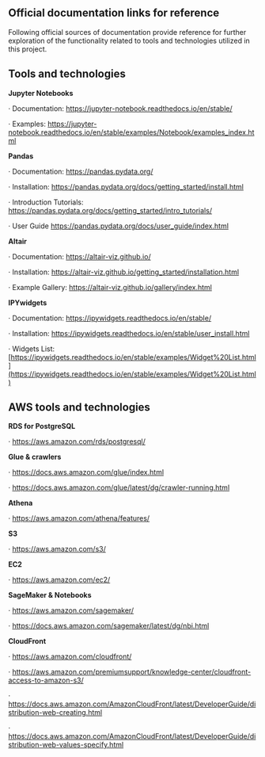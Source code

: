 ## Official documentation links for reference

Following official sources of documentation provide reference for further exploration of the functionality related to tools and technologies utilized in this project.



## Tools and technologies

**Jupyter Notebooks**

·    Documentation: https://jupyter-notebook.readthedocs.io/en/stable/

·    Examples: https://jupyter-notebook.readthedocs.io/en/stable/examples/Notebook/examples_index.html

 

**Pandas**

·    Documentation: https://pandas.pydata.org/

·    Installation: https://pandas.pydata.org/docs/getting_started/install.html

·    Introduction Tutorials: https://pandas.pydata.org/docs/getting_started/intro_tutorials/

·    User Guide https://pandas.pydata.org/docs/user_guide/index.html

 

**Altair**

·    Documentation: https://altair-viz.github.io/

·    Installation: https://altair-viz.github.io/getting_started/installation.html

·    Example Gallery: https://altair-viz.github.io/gallery/index.html

 

**IPYwidgets**

·    Documentation: https://ipywidgets.readthedocs.io/en/stable/

·    Installation: https://ipywidgets.readthedocs.io/en/stable/user_install.html

·    Widgets List: [https://ipywidgets.readthedocs.io/en/stable/examples/Widget%20List.html](https://ipywidgets.readthedocs.io/en/stable/examples/Widget%20List.html)



## AWS tools and technologies

**RDS for PostgreSQL**

·    https://aws.amazon.com/rds/postgresql/

**Glue & crawlers**

·    https://docs.aws.amazon.com/glue/index.html

·    https://docs.aws.amazon.com/glue/latest/dg/crawler-running.html

**Athena**

·    https://aws.amazon.com/athena/features/

**S3**

·    https://aws.amazon.com/s3/

**EC2**

·    https://aws.amazon.com/ec2/

**SageMaker & Notebooks**

·    https://aws.amazon.com/sagemaker/

·    https://docs.aws.amazon.com/sagemaker/latest/dg/nbi.html

**CloudFront**

·    https://aws.amazon.com/cloudfront/

·    https://aws.amazon.com/premiumsupport/knowledge-center/cloudfront-access-to-amazon-s3/

·    https://docs.aws.amazon.com/AmazonCloudFront/latest/DeveloperGuide/distribution-web-creating.html

·    https://docs.aws.amazon.com/AmazonCloudFront/latest/DeveloperGuide/distribution-web-values-specify.html



